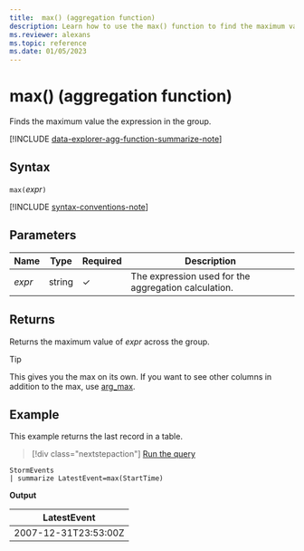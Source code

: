```yaml
---
title:  max() (aggregation function)
description: Learn how to use the max() function to find the maximum value of the expression in the group.
ms.reviewer: alexans
ms.topic: reference
ms.date: 01/05/2023
---
```

# max() (aggregation function)

Finds the maximum value the expression in the group.

[!INCLUDE [data-explorer-agg-function-summarize-note](../../includes/data-explorer-agg-function-summarize-note.md)]

## Syntax

`max(`*expr*`)`

[!INCLUDE [syntax-conventions-note](../../includes/syntax-conventions-note.md)]

## Parameters

| Name | Type | Required | Description |
|--|--|--|--|
| *expr* | string | &check; | The expression used for the aggregation calculation. |

## Returns

Returns the maximum value of *expr* across the group.

> [!TIP]
> This gives you the max on its own. If you want to see other columns in addition to the max, use [arg_max](arg-max-aggfunction.md).

## Example

This example returns the last record in a table.

> [!div class="nextstepaction"]
> <a href="https://dataexplorer.azure.com/clusters/help/databases/Samples?query=H4sIAAAAAAAAAwsuyS/KdS1LzSsp5uWqUSguzc1NLMqsSlXwSSxJLS4By9jmJlZoBJckFpWEZOamagIADGp6XTMAAAA=" target="_blank">Run the query</a>

```kusto
StormEvents
| summarize LatestEvent=max(StartTime)
```

**Output**

| LatestEvent |
|--|
| 2007-12-31T23:53:00Z |
